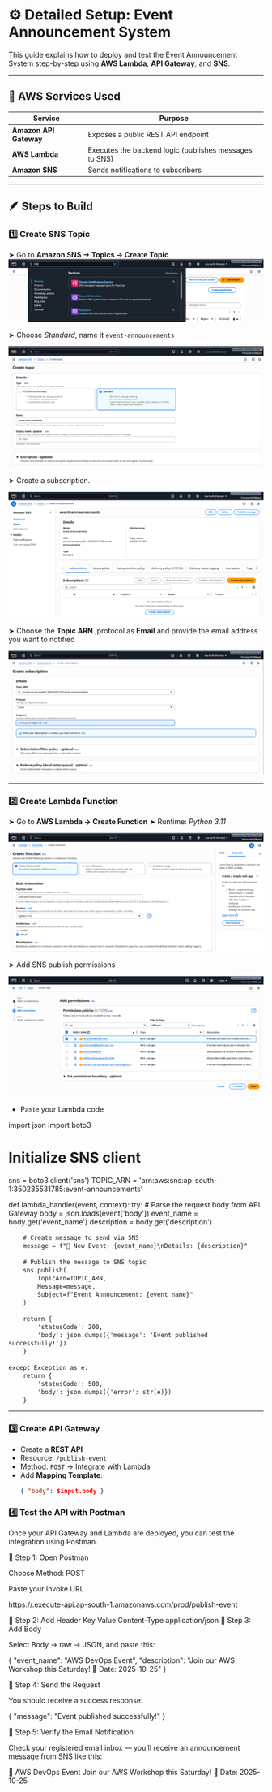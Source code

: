 # ⚙️ Detailed Setup: Event Announcement System

This guide explains how to deploy and test the Event Announcement System step-by-step using **AWS Lambda**, **API Gateway**, and **SNS**.

---

## 🧩 AWS Services Used

| Service | Purpose |
|----------|----------|
| **Amazon API Gateway** | Exposes a public REST API endpoint |
| **AWS Lambda** | Executes the backend logic (publishes messages to SNS) |
| **Amazon SNS** | Sends notifications to subscribers |


---

## 🪶 Steps to Build

### 1️⃣ Create SNS Topic
➤ Go to **Amazon SNS → Topics → Create Topic**
  ![SNS Topic](images/1.png)

➤ Choose *Standard*, name it `event-announcements`

  ![SNS Topic](images/3.png)

➤ Create a subscription.

 ![SNS Topic](images/4.png)
 
➤ Choose the **Topic ARN** ,protocol as **Email** and provide the email address you want to notified

![SNS Topic](images/5.png)

---

### 2️⃣ Create Lambda Function
➤ Go to **AWS Lambda → Create Function**
➤ Runtime: *Python 3.11*

![LAMBDA Topic](images/8.png)

➤ Add SNS publish permissions

  ![LAMBDA Topic](images/9.png)
- Paste your Lambda code

import json
import boto3

# Initialize SNS client
sns = boto3.client('sns')
TOPIC_ARN = 'arn:aws:sns:ap-south-1:350235531785:event-announcements'

def lambda_handler(event, context):
    try:
        # Parse the request body from API Gateway
        body = json.loads(event['body'])
        event_name = body.get('event_name')
        description = body.get('description')

        # Create message to send via SNS
        message = f"📢 New Event: {event_name}\nDetails: {description}"

        # Publish the message to SNS topic
        sns.publish(
            TopicArn=TOPIC_ARN,
            Message=message,
            Subject=f"Event Announcement: {event_name}"
        )

        return {
            'statusCode': 200,
            'body': json.dumps({'message': 'Event published successfully!'})
        }

    except Exception as e:
        return {
            'statusCode': 500,
            'body': json.dumps({'error': str(e)})
        }


---

### 3️⃣ Create API Gateway
- Create a **REST API**
- Resource: `/publish-event`
- Method: `POST` → Integrate with Lambda
- Add **Mapping Template**:
  ```json
  { "body": $input.body }

### 4️⃣ Test the API with Postman

Once your API Gateway and Lambda are deployed, you can test the integration using Postman.

🔹 Step 1: Open Postman

Choose Method: POST

Paste your Invoke URL

https://<api-id>.execute-api.ap-south-1.amazonaws.com/prod/publish-event

🔹 Step 2: Add Header
Key	Value
Content-Type	application/json
🔹 Step 3: Add Body

Select Body → raw → JSON, and paste this:

{
  "event_name": "AWS DevOps Event",
  "description": "Join our AWS Workshop this Saturday! 📅 Date: 2025-10-25"
}

🔹 Step 4: Send the Request

You should receive a success response:

{
  "message": "Event published successfully!"
}

🔹 Step 5: Verify the Email Notification

Check your registered email inbox — you’ll receive an announcement message from SNS like this:

📢 AWS DevOps Event
Join our AWS Workshop this Saturday!
📅 Date: 2025-10-25
  


